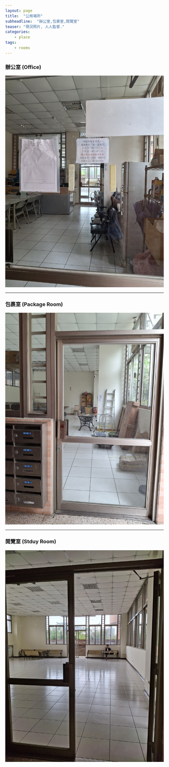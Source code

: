 ```yaml
---
layout: page
title:  "公用場所"
subheadline:  "辦公室,包裹室,閱覽室"
teaser: "現況照片, 人人監督."
categories:
    - place
tags:
    - rooms
---
```


### 辦公室 (Office)
![](https://github.com/coconutcity30050/community27/blob/gh-pages/assets/place/%E7%AE%A1%E5%A7%94%E6%9C%83%E8%BE%A6%E5%85%AC%E5%AE%A4.jpg?raw=true)

---
### 包裹室 (Package Room)
![](https://github.com/coconutcity30050/community27/blob/gh-pages/assets/place/%E5%8C%85%E8%A3%B9%E5%AE%A4.jpg?raw=true)

---
### 閱覽室 (Stduy Room)
![](https://github.com/coconutcity30050/community27/blob/gh-pages/assets/place/%E9%96%B1%E8%A6%BD%E5%AE%A4_%E9%96%80%E5%8F%A3.jpg?raw=true)

